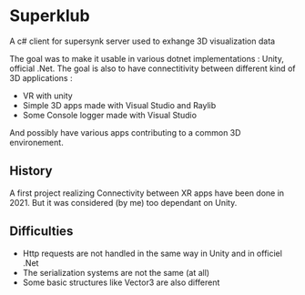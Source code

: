 # Superklub
A c# client for supersynk server used to exhange 3D visualization data

The goal was to make it usable in various dotnet implementations : Unity, official .Net.
The goal is also to have connectitivity between different kind of 3D applications : 
* VR with unity
* Simple 3D apps made with Visual Studio and Raylib
* Some Console logger made with Visual Studio

And possibly have various apps contributing to a common 3D environement.

## History

A first project realizing Connectivity between XR apps have been done in 2021.
But it was considered (by me) too dependant on Unity.

## Difficulties

* Http requests are not handled in the same way in Unity and in officiel .Net
* The serialization systems are not the same (at all)
* Some basic structures like Vector3 are also different
